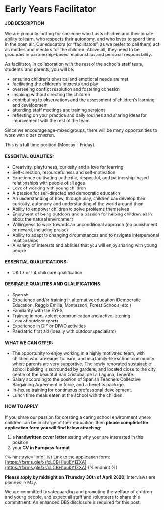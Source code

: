 # Early Years Facilitator

#### **JOB DESCRIPTION**

We are primarily looking for someone who trusts children and their innate ability to learn, who respects their autonomy, and who loves to spend time in the open air. Our educators \(or “facilitators”, as we prefer to call them\) act as models and mentors for the children. Above all, they need to be grounded in partnership-based relationships and personal responsibility.

As facilitator, in collaboration with the rest of the school’s staff team, students, and parents, you will be:

* ensuring children’s physical and emotional needs are met
* facilitating the children’s interests and play
* overseeing conflict resolution and fostering cohesion
* inspiring without directing the children
* contributing to observations and the assessment of children’s learning and development
* attending staff meetings and training sessions
* reflecting on your practice and daily routines and sharing ideas for improvement with the rest of the team

Since we encourage age-mixed groups, there will be many opportunities to work with older children. 

This is a full time position \(Monday - Friday\).

#### **ESSENTIAL QUALITIES:** 

* Creativity, playfulness, curiosity and a love for learning
* Self-direction, resourcefulness and self-motivation
* Experience cultivating authentic, respectful, and partnership-based relationships with people of all ages
* Love of working with young children
* A passion for self-directed and democratic education
* An understanding of how, through play, children can develop their curiosity, autonomy and understanding of the world around them
* Ability to empower children to solve problems themselves
* Enjoyment of being outdoors and a passion for helping children learn about the natural environment
* Willingness to work towards an unconditional approach \(no punishment or reward, including praise\)
* Ability to adapt to changing circumstances and to navigate interpersonal relationships
* A variety of interests and abilities that you will enjoy sharing with young people

#### **ESSENTIAL QUALIFICATIONS:**

* UK L3 or L4 childcare qualification

#### **DESIRABLE QUALITIES AND QUALIFICATIONS**

* Spanish
* Experience and/or training in alternative education \(Democratic Education, Reggio Emilia, Montessori, Forest Schools, etc.\)
* Familiarity with the EYFS
* Training in non-violent communication and active listening
* Love of outdoor sports
* Experience in DIY or DIWO activities
* Paediatric first aid \(ideally with outdoor specialism\)

#### **WHAT WE CAN OFFER:**

* The opportunity to enjoy working in a highly motivated team, with children who are eager to learn, and in a family-like school community where parents are very supportive. The newly renovated sustainable school building is surrounded by gardens, and located close to the city centre of the beautiful San Cristóbal de La Laguna, Tenerife.
* Salary according to the position of Spanish Teachers Collective Bargaining Agreement in force, and a benefits package.
* In-house training for continuous professional development.
* Lunch time meals eaten at the school with the children.

#### **HOW TO APPLY**

If you share our passion for creating a caring school environment where children can be in charge of their education, then **please complete the application form you will find below attaching:**

1. a **handwritten cover letter** stating why your are interested in this position
2. your **CV in Europass format**

{% hint style="info" %}
Link to the application form: [https://forms.gle/xsfcLCBH1uuDY1ZXA](https://forms.gle/xsfcLCBH1uuDY1ZXA)
{% endhint %}

**Please apply by midnight on Thursday 30th of April 2020**; interviews are planned in May.

We are committed to safeguarding and promoting the welfare of children and young people, and expect all staff and volunteers to share this commitment.  An enhanced DBS disclosure is required for this post.

